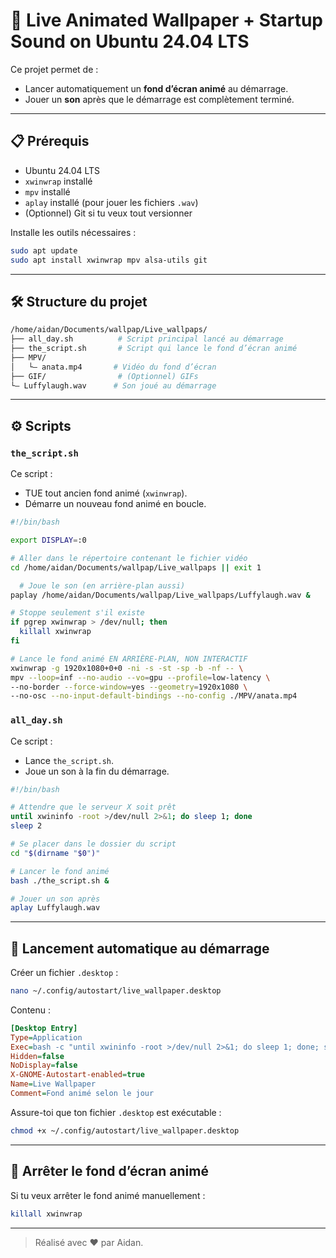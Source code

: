 # 🎥 Live Animated Wallpaper + Startup Sound on Ubuntu 24.04 LTS

Ce projet permet de :

- Lancer automatiquement un **fond d’écran animé** au démarrage.
- Jouer un **son** après que le démarrage est complètement terminé.

---

## 📋 Prérequis

- Ubuntu 24.04 LTS
- `xwinwrap` installé
- `mpv` installé
- `aplay` installé (pour jouer les fichiers `.wav`)
- (Optionnel) Git si tu veux tout versionner

Installe les outils nécessaires :

```bash
sudo apt update
sudo apt install xwinwrap mpv alsa-utils git
```

---

## 🛠️ Structure du projet

```bash
/home/aidan/Documents/wallpap/Live_wallpaps/
├── all_day.sh          # Script principal lancé au démarrage
├── the_script.sh       # Script qui lance le fond d’écran animé
├── MPV/
│   └— anata.mp4       # Vidéo du fond d’écran
├── GIF/                # (Optionnel) GIFs
└— Luffylaugh.wav      # Son joué au démarrage
```

---

## ⚙️ Scripts

### `the_script.sh`

Ce script :

- TUE tout ancien fond animé (`xwinwrap`).
- Démarre un nouveau fond animé en boucle.

```bash
#!/bin/bash

export DISPLAY=:0

# Aller dans le répertoire contenant le fichier vidéo
cd /home/aidan/Documents/wallpap/Live_wallpaps || exit 1

  # Joue le son (en arrière-plan aussi)
paplay /home/aidan/Documents/wallpap/Live_wallpaps/Luffylaugh.wav &

# Stoppe seulement s'il existe
if pgrep xwinwrap > /dev/null; then
  killall xwinwrap
fi

# Lance le fond animé EN ARRIÈRE-PLAN, NON INTERACTIF
xwinwrap -g 1920x1080+0+0 -ni -s -st -sp -b -nf -- \
mpv --loop=inf --no-audio --vo=gpu --profile=low-latency \
--no-border --force-window=yes --geometry=1920x1080 \
--no-osc --no-input-default-bindings --no-config ./MPV/anata.mp4

```

### `all_day.sh`

Ce script :

- Lance `the_script.sh`.
- Joue un son à la fin du démarrage.

```bash
#!/bin/bash

# Attendre que le serveur X soit prêt
until xwininfo -root >/dev/null 2>&1; do sleep 1; done
sleep 2

# Se placer dans le dossier du script
cd "$(dirname "$0")"

# Lancer le fond animé
bash ./the_script.sh &

# Jouer un son après
aplay Luffylaugh.wav
```

---

## 📅 Lancement automatique au démarrage

Créer un fichier `.desktop` :

```bash
nano ~/.config/autostart/live_wallpaper.desktop
```

Contenu :

```ini
[Desktop Entry]
Type=Application
Exec=bash -c "until xwininfo -root >/dev/null 2>&1; do sleep 1; done; sleep 2; /home/aidan/Documents/wallpap/Live_wallpaps/all_day.sh"
Hidden=false
NoDisplay=false
X-GNOME-Autostart-enabled=true
Name=Live Wallpaper
Comment=Fond animé selon le jour
```

Assure-toi que ton fichier `.desktop` est exécutable :

```bash
chmod +x ~/.config/autostart/live_wallpaper.desktop
```

---

## 🔄 Arrêter le fond d’écran animé

Si tu veux arrêter le fond animé manuellement :

```bash
killall xwinwrap
```

---
> Réalisé avec ❤️ par Aidan.

